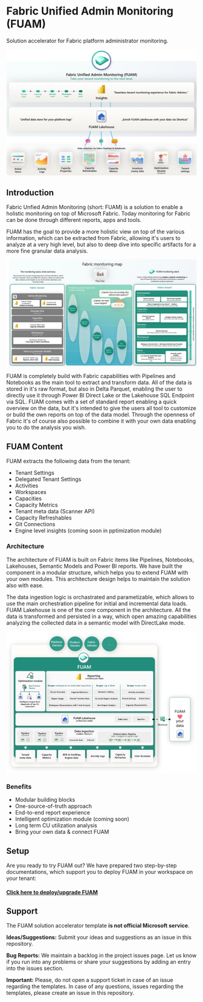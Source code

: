 # Fabric Unified Admin Monitoring (FUAM)

Solution accelerator for Fabric platform administrator monitoring.

![image](./media/general/fuam_cover.png)

## Introduction

Fabric Unfied Admin Monitoring (short: FUAM) is a solution to enable a holistic monitoring on top of Microsoft Fabric. Today monitoring for Fabric can be done through different reports, apps and tools. 


FUAM has the goal to provide a more holistic view on top of the various information, which can be extracted from Fabric, allowing it's users to analyze at a very high level, but also to deep dive into specific artifacts for a more fine granular data analysis.


![image](./media/general/fuam_monitoring_map_cover.png)


FUAM is completely build with Fabric capabilities with Pipelines and Notebooks as the main tool to extract and transform data. All of the data is stored in it's raw format, but also in Delta Parquet, enabling the user to directly use it through Power BI Direct Lake or the Lakehouse SQL Endpoint via SQL. FUAM comes with a set of standard report enabling a quick overview on the data, but it's intended to give the users all tool to customize or build the own reports on top of the data model. Through the openness of Fabric it's of course also possible to combine it with your own data enabling you to do the analysis you wish.


## FUAM Content


FUAM extracts the following data from the tenant:

- Tenant Settings
- Delegated Tenant Settings
- Activities
- Workspaces
- Capacities
- Capacity Metrics
- Tenant meta data (Scanner API)
- Capacity Refreshables
- Git Connections
- Engine level insights (coming soon in pptimization module)

### Architecture
The architecture of FUAM is built on Fabric items like Pipelines, Notebooks, Lakehouses, Semantic Models and Power BI reports. We have built the component in a modular structure, which helps you to extend FUAM with your own modules. This architecture design helps to maintain the solution also with ease.

The data ingestion logic is orchastrated and parametizable, which allows to use the main orchestration pipeline for initial and incremental data loads. FUAM Lakehouse is one of the core component in the architecture. All the data is transformed and persisted in a way, which open amazing capabilities analyzing the collected data in a semantic model with DirectLake mode.

![image](./media/general/fuam_architecture.png)

### Benefits
- Modular building blocks
- One-source-of-truth approach
- End-to-end report experience
- Intelligent optimization module (coming soon)
- Long term CU utilization analysis
- Bring your own data & connect FUAM

## Setup

Are you ready to try FUAM out? We have prepared two step-by-step documentations, which support you to deploy FUAM in your workspace on your tenant:

#### [Click here to **deploy/upgrade** FUAM](/monitoring/fabric-unified-admin-monitoring/how-to/How_to_deploy_FUAM.md)


## Support
The FUAM solution accelerator template **is not official Microsoft service**.

**Ideas/Suggestions:** Submit your ideas and suggestions as an issue in this repository.

**Bug Reports:** We maintain a backlog in the project issues page. Let us know if you run into any problems or share your suggestions by adding an entry into the issues section.

**Important:** Please, do not open a support ticket in case of an issue regarding the templates. In case of any questions, issues regarding the templates, please create an issue in this repository.
